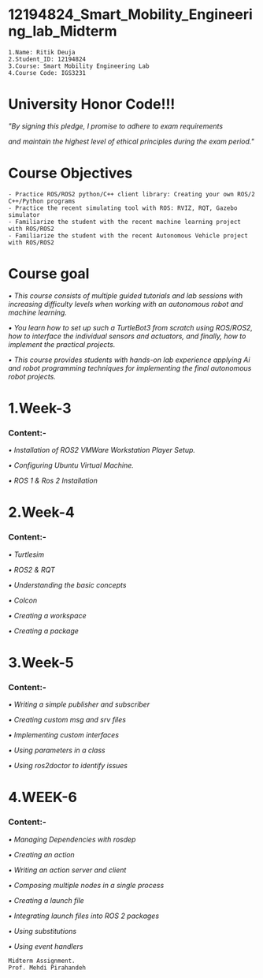 # 12194824_Smart_Mobility_Engineering_lab_Midterm
```
1.Name: Ritik Deuja 
2.Student_ID: 12194824
3.Course: Smart Mobility Engineering Lab
4.Course Code: IGS3231
```
# University Honor Code!!!

*"By signing this pledge, I promise to adhere to exam requirements*

*and maintain the highest level of ethical principles during the exam period."*
# Course Objectives
```
- Practice ROS/ROS2 python/C++ client library: Creating your own ROS/2 C++/Python programs
- Practice the recent simulating tool with ROS: RVIZ, RQT, Gazebo simulator
- Familiarize the student with the recent machine learning project with ROS/ROS2
- Familiarize the student with the recent Autonomous Vehicle project with ROS/ROS2
```
# Course goal
*• This course consists of multiple guided tutorials and lab sessions with increasing difficulty levels when working with an autonomous robot and machine learning.*

*• You learn how to set up such a TurtleBot3 from scratch using ROS/ROS2, how to interface the individual sensors and actuators, and finally, how to implement the practical projects.* 

*• This course provides students with hands-on lab experience applying Ai and robot programming techniques for implementing the final autonomous robot projects.*

# 1.Week-3
### Content:-
*•  Installation of ROS2 VMWare Workstation Player Setup.*

*•  Configuring Ubuntu Virtual Machine.*

*•  ROS 1 & Ros 2 Installation*

# 2.Week-4
### Content:-
*• Turtlesim*

*• ROS2 & RQT*

*• Understanding the basic concepts*

*• Colcon*

*• Creating a workspace*

*• Creating a package*

# 3.Week-5
### Content:-
*•  Writing a simple publisher and subscriber*

*•  Creating custom msg and srv files*

*•  Implementing custom interfaces*

*•  Using parameters in a class*

*•  Using ros2doctor to identify issues*


# 4.WEEK-6
### Content:-
*• Managing Dependencies with rosdep*

*• Creating an action*

*• Writing an action server and client*

*• Composing multiple nodes in a single process*

*• Creating a launch file*

*• Integrating launch files into ROS 2 packages*

*• Using substitutions*

*• Using event handlers*

```
Midterm Assignment.
Prof. Mehdi Pirahandeh
```
